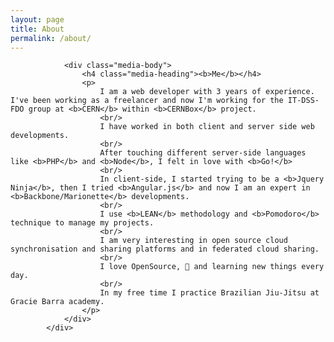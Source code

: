 ```yaml
---
layout: page
title: About
permalink: /about/
---
```


<div class="media">
			    
			    <div class="media-body">
			        <h4 class="media-heading"><b>Me</b></h4>
			        <p>
			        	I am a web developer with 3 years of experience. I've been working as a freelancer and now I'm working for the IT-DSS-FDO group at <b>CERN</b> within <b>CERNBox</b> project.
			        	<br/>
			        	I have worked in both client and server side web developments.
			        	<br/>
			        	After touching different server-side languages like <b>PHP</b> and <b>Node</b>, I felt in love with <b>Go!</b>
			        	<br/>
			        	In client-side, I started trying to be a <b>Jquery Ninja</b>, then I tried <b>Angular.js</b> and now I am an expert in <b>Backbone/Marionette</b> developments.
			        	<br/>
			        	I use <b>LEAN</b> methodology and <b>Pomodoro</b> technique to manage my projects.
			        	<br/>
			        	I am very interesting in open source cloud synchronisation and sharing platforms and in federated cloud sharing.
			        	<br/>
			        	I love OpenSource,  and learning new things every day.
			        	<br/>
			        	In my free time I practice Brazilian Jiu-Jitsu at Gracie Barra academy.
			        </p>
			    </div>
			</div>




